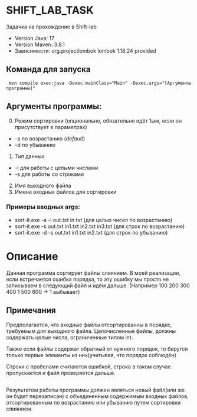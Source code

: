 # SHIFT_LAB_TASK
Задачка на прохождение в Shift-lab

- Version Java: 17
- Version Maven: 3.8.1
- Зависимости:
    <dependency>
      <groupId>org.projectlombok</groupId>
      <artifactId>lombok</artifactId>
      <version>1.18.24</version>
      <scope>provided</scope>
    </dependency>

## Команда для запуска
```
 mvn compile exec:java -Dexec.mainClass="Main" -Dexec.args="[Аргументы программы]"
```
 
 ## Аргументы программы:

0. Режим сортировки (опционально, обязательно идёт 1ым, если он присутствует в параметрах)
- -a по возрастанию (*default*)
- -d по убыванию
1. Тип данных
- -i для работы с целыми числами
- -s для работы со строками
2. Имя выходного файла
3. Имена входных файлов для сортировки

### Примеры вводных args: 
- sort-it.exe -a -i out.txt in.txt (для целых чисел по возрастанию) 
- sort-it.exe -s out.txt in1.txt in2.txt in3.txt (для строк по возрастанию)
- sort-it.exe -d -s out.txt in1.txt in2.txt (для строк по убыванию)

# Описание
Данная программа сортирует файлы слиянием.
В моей реализации, если встречается ошибка порядка, то эту ошибку мы просто не записываем в следующий файл и идём дальше.
(Например 100 200 300 400 1 500 600 -> 1 выбывает)

## Примечания

Предполагается, что входные файлы отсортированны в порядке,
требуемым для выходного файла.
Целочисленные файлы, должны содержать целые числа, ограниченные типом int.

Также если файлы содержат обратный от нужного порядок, то берутся только первые элементы из них(учитывая, что порядок соблюдён)

Строки с пробелами считаются ошибкой, строка в таком случае пропускается и файл проверяется дальше.
##
Результатом работы программы должен являться новый файл(или же он будет перезаписан) с объединенным содержимым
входных файлов, отсортированным по возрастанию или убыванию путем сортировки слиянием.

